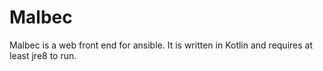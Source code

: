 Malbec
======

Malbec is a web front end for ansible. It is written in Kotlin and requires at least jre8 to run.